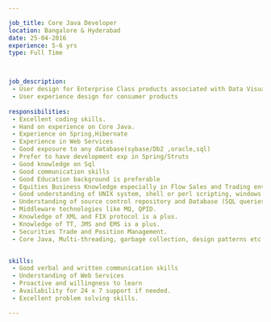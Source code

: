 ```yaml
---

job_title: Core Java Developer
location: Bangalore & Hyderabad
date: 25-04-2016
experience: 5-6 yrs
type: Full Time



job_description:  
 - User design for Enterprise Class products associated with Data Visualization
 - User experience design for consumer products  
        
responsibilities: 
 - Excellent coding skills.
 - Hand on experience on Core Java.
 - Experience on Spring,Hibernate
 - Experience in Web Services
 - Good exposure to any database(sybase/Db2 ,oracle,sql)
 - Prefer to have development exp in Spring/Struts
 - Good knowledge on Sql
 - Good communication skills
 - Good Education background is preferable
 - Equities Business Knowledge especially in Flow Sales and Trading environment. And good understanding of the end to end flow viz., front office middle office back office. 
 - Good understanding of UNIX system, shell or perl scripting, windows scripting. 
 - Understanding of source control repository and Database (SQL queries ) 
 - Middleware technologies like MQ, QPID. 
 - Knowledge of XML and FIX protocol is a plus. 
 - Knowledge of TT, JMS and EMS is a plus. 
 - Securities Trade and Position Management. 
 - Core Java, Multi-threading, garbage collection, design patterns etc...


skills: 
 - Good verbal and written communication skills 
 - Understanding of Web Services 
 - Proactive and willingness to learn 
 - Availability for 24 x 7 support if needed.  
 - Excellent problem solving skills.

---
```

